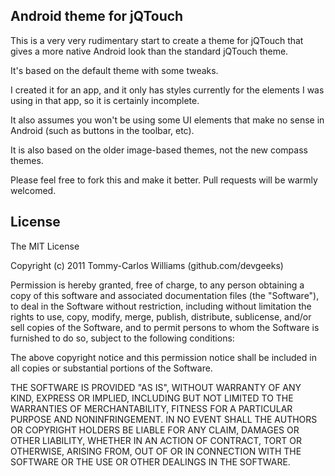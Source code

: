 ## Android theme for jQTouch

This is a very very rudimentary start to create a theme for jQTouch that gives a more native Android look than the standard jQTouch theme.

It's based on the default theme with some tweaks. 

I created it for an app, and it only has styles currently for the elements I was using in that app, so it is certainly incomplete.

It also assumes you won't be using some UI elements that make no sense in Android (such as buttons in the toolbar, etc).

It is also based on the older image-based themes, not the new compass themes.

Please feel free to fork this and make it better. Pull requests will be warmly welcomed.


## License

The MIT License

Copyright (c) 2011 Tommy-Carlos Williams (github.com/devgeeks)

Permission is hereby granted, free of charge, to any person obtaining a copy of this software and associated documentation files (the "Software"), to deal in the Software without restriction, including without limitation the rights to use, copy, modify, merge, publish, distribute, sublicense, and/or sell copies of the Software, and to permit persons to whom the Software is furnished to do so, subject to the following conditions:

The above copyright notice and this permission notice shall be included in all copies or substantial portions of the Software.

THE SOFTWARE IS PROVIDED "AS IS", WITHOUT WARRANTY OF ANY KIND, EXPRESS OR IMPLIED, INCLUDING BUT NOT LIMITED TO THE WARRANTIES OF MERCHANTABILITY, FITNESS FOR A PARTICULAR PURPOSE AND NONINFRINGEMENT. IN NO EVENT SHALL THE AUTHORS OR COPYRIGHT HOLDERS BE LIABLE FOR ANY CLAIM, DAMAGES OR OTHER LIABILITY, WHETHER IN AN ACTION OF CONTRACT, TORT OR OTHERWISE, ARISING FROM, OUT OF OR IN CONNECTION WITH THE SOFTWARE OR THE USE OR OTHER DEALINGS IN THE SOFTWARE.